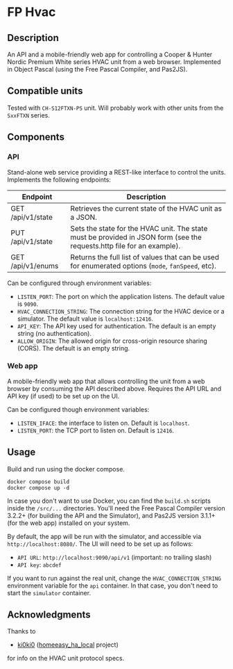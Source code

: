 # FP Hvac

## Description

An API and a mobile-friendly web app for controlling a Cooper & Hunter Nordic Premium White series HVAC unit
from a web browser. Implemented in Object Pascal (using the Free Pascal Compiler, and Pas2JS).

## Compatible units

Tested with `CH-S12FTXN-PS` unit. Will probably work with other units from the `SxxFTXN` series.

## Components

### API
Stand-alone web service providing a REST-like interface to control the units.
Implements the following endpoints:

| Endpoint | Description |
| --- | ---
| GET /api/v1/state | Retrieves the current state of the HVAC unit as a JSON. |
| PUT /api/v1/state | Sets the state for the HVAC unit. The state must be provided in JSON form (see the requests.http file for an example). |
| GET /api/v1/enums | Returns the full list of values that can be used for enumerated options (`mode`, `fanSpeed`, etc). |

Can be configured through environment variables:
- `LISTEN_PORT`: The port on which the application listens. The default value is `9090`.
- `HVAC_CONNECTION_STRING`: The connection string for the HVAC device or a simulator. The default value is `localhost:12416`.
- `API_KEY`: The API key used for authentication. The default is an empty string (no authentication).
- `ALLOW_ORIGIN`: The allowed origin for cross-origin resource sharing (CORS). The default is an empty string.

### Web app
A mobile-friendly web app that allows controlling the unit from a web browser by consuming the API described above. Requires the API URL and API key (if used) to be set up on the UI.

Can be configured though environment variables:
- `LISTEN_IFACE`: the interface to listen on. Default is `localhost`.
- `LISTEN_PORT`: the TCP port to listen on. Default is `12416`.

## Usage
Build and run using the docker compose.

```
docker compose build
docker compose up -d
```

In case you don't want to use Docker, you can find the `build.sh` scripts inside the `/src/...` directories. You'll need the Free Pascal Compiler version 3.2.2+ (for building the API and the Simulator), and Pas2JS version 3.1.1+ (for the web app) installed on your system.

By default, the app will be run with the simulator, and accessible via `http://localhost:8080/`.
The UI will need to be set up as follows:

- `API URL`: `http://localhost:9090/api/v1` (important: no trailing slash)
- `API key`: `abcdef`

If you want to run against the real unit, change the `HVAC_CONNECTION_STRING` environment variable for the `api` container. In that case, you don't need to start the `simulator` container.

## Acknowledgments
Thanks to 

- [ki0ki0](https://github.com/ki0ki0/) ([homeeasy_ha_local](https://github.com/ki0ki0/homeeasy_ha_local) project)

for info on the HVAC unit protocol specs.

